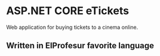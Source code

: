# ASP.NET CORE eTickets
 Web application for buying tickets to a cinema online.

## Written in ElProfesur favorite language 
